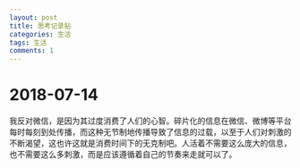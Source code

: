 ```yaml
---
layout: post
title: 思考记录贴 
categories: 生活 
tags: 生活
comments: 1
---
```






# 2018-07-14 

我反对微信，是因为其过度消费了人们的心智。碎片化的信息在微信、微博等平台每时每刻到处传播，而这种无节制地传播导致了信息的过载，以至于人们对刺激的不断渴望，这也许这就是消费时间下的无克制吧。人活着不需要这么庞大的信息，也不需要这么多刺激，而是应该遵循着自己的节奏来走就可以了。